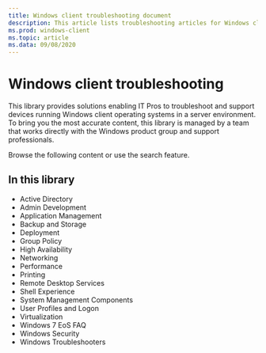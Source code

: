 ```yaml
---
title: Windows client troubleshooting document
description: This article lists troubleshooting articles for Windows client products.
ms.prod: windows-client
ms.topic: article
ms.data: 09/08/2020
---
```

# Windows client troubleshooting

This library provides solutions enabling IT Pros to troubleshoot and support devices running Windows client operating systems in a server environment. 
To bring you the most accurate content, this library is managed by a team that works directly with the Windows product group and support professionals. 

Browse the following content or use the search feature.

## In this library
- Active Directory
- Admin Development
- Application Management
- Backup and Storage
- Deployment
- Group Policy
- High Availability
- Networking
- Performance
- Printing
- Remote Desktop Services
- Shell Experience
- System Management Components
- User Profiles and Logon
- Virtualization
- Windows 7 EoS FAQ
- Windows Security
- Windows Troubleshooters